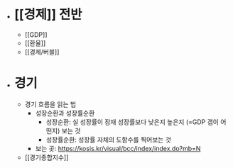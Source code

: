 - # [[경제]] 전반
	- [[GDP]]
	- [[환율]]
	- [[경제/버블]]
- # 경기
	- 경기 흐름을 읽는 법
		- 성장순환과 성장률순환
			- 성장순환: 실 성장률이 잠재 성장률보다 낮은지 높은지 (=GDP 갭이 어떤지) 보는 것
			- 성장률순환: 성장률 자체의 도함수를 찍어보는 것
		- 보는 곳: https://kosis.kr/visual/bcc/index/index.do?mb=N
	- [[경기종합지수]]